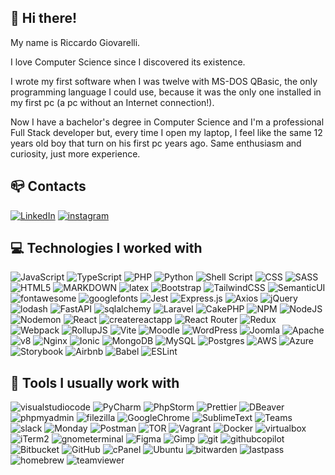

## :wave: Hi there!

My name is Riccardo Giovarelli.

I love Computer Science since I discovered its existence.

I wrote my first software when I was twelve with MS-DOS QBasic, the only programming language I could use, because it was the only one installed in my first pc (a pc without an Internet connection!).

Now I have a bachelor's degree in Computer Science and I'm a professional Full Stack developer but, every time I open my laptop, I feel like the same 12 years old boy that turn on his first pc years ago. Same enthusiasm and curiosity, just more experience.

## :mailbox_closed: Contacts
[![LinkedIn](https://img.shields.io/badge/Linkedin-%230077B5.svg?logo=linkedin&logoColor=white)](https://linkedin.com/in/riccardo-giovarelli) [![instagram](https://img.shields.io/badge/Instagram-E4405F.svg?logo=instagram&logoColor=white)](https://www.instagram.com/ric_giovarelli/)



## :computer: Technologies I worked with
![JavaScript](https://img.shields.io/badge/javascript-%23323330.svg?style=for-the-badge&logo=javascript&logoColor=%23F7DF1E)  ![TypeScript](https://img.shields.io/badge/typescript-%23007ACC.svg?style=for-the-badge&logo=typescript&logoColor=white)  ![PHP](https://img.shields.io/badge/php-%23777BB4.svg?style=for-the-badge&logo=php&logoColor=white) ![Python](https://img.shields.io/badge/python-3670A0?style=for-the-badge&logo=python&logoColor=ffdd54) ![Shell Script](https://img.shields.io/badge/shell_script-%23121011.svg?style=for-the-badge&logo=gnu-bash&logoColor=white) ![CSS](https://img.shields.io/badge/css_3-204BE4.svg?style=for-the-badge&logo=css3&logoColor=white) ![SASS](https://img.shields.io/badge/SASS-hotpink.svg?style=for-the-badge&logo=SASS&logoColor=white) ![HTML5](https://img.shields.io/badge/html5-%23E34F26.svg?style=for-the-badge&logo=html5&logoColor=white) ![MARKDOWN](https://img.shields.io/badge/Markdown-000000?style=for-the-badge&logo=markdown&logoColor=white) ![latex](https://img.shields.io/badge/latex-008080?style=for-the-badge&logo=latex&logoColor=white) ![Bootstrap](https://img.shields.io/badge/bootstrap-%238511FA.svg?style=for-the-badge&logo=bootstrap&logoColor=white) ![TailwindCSS](https://img.shields.io/badge/tailwindcss-38BDF8.svg?style=for-the-badge&logo=tailwind-css&logoColor=white) ![SemanticUI](https://img.shields.io/badge/semantic_ui-35BDB2.svg?style=for-the-badge&logo=semanticui&logoColor=white) ![fontawesome](https://img.shields.io/badge/fontawesome-528DD7.svg?style=for-the-badge&logo=fontawesome&logoColor=white) ![googlefonts](https://img.shields.io/badge/google_fonts-4285F4.svg?style=for-the-badge&logo=googlefonts&logoColor=white) ![Jest](https://img.shields.io/badge/jest-C21325.svg?style=for-the-badge&logo=jest&logoColor=white) ![Express.js](https://img.shields.io/badge/express.js-%23404d59.svg?style=for-the-badge&logo=express&logoColor=%2361DAFB) ![Axios](https://img.shields.io/badge/axios-5A29E4?style=for-the-badge&logo=axios) ![jQuery](https://img.shields.io/badge/jquery-%230769AD.svg?style=for-the-badge&logo=jquery&logoColor=white) ![lodash](https://img.shields.io/badge/lodash-3492FF.svg?style=for-the-badge&logo=lodash&logoColor=white) ![FastAPI](https://img.shields.io/badge/FastAPI-005571?style=for-the-badge&logo=fastapi) ![sqlalchemy](https://img.shields.io/badge/sqlalchemy-D71F00?style=for-the-badge&logo=sqlalchemy) ![Laravel](https://img.shields.io/badge/laravel-FF2D20.svg?style=for-the-badge&logo=laravel&logoColor=white) ![CakePHP](https://img.shields.io/badge/cakephp-D33B44.svg?style=for-the-badge&logo=cakephp&logoColor=white) ![NPM](https://img.shields.io/badge/NPM-%23CB3837.svg?style=for-the-badge&logo=npm&logoColor=white) ![NodeJS](https://img.shields.io/badge/node.js-6DA55F?style=for-the-badge&logo=node.js&logoColor=white) ![Nodemon](https://img.shields.io/badge/NODEMON-%23323330.svg?style=for-the-badge&logo=nodemon&logoColor=%BBDEAD) ![React](https://img.shields.io/badge/react-%2320232a.svg?style=for-the-badge&logo=react&logoColor=%2361DAFB) ![createreactapp](https://img.shields.io/badge/create_reac_tapp-09D3ACa.svg?style=for-the-badge&logo=createreactapp&logoColor=white) ![React Router](https://img.shields.io/badge/React_Router-CA4245?style=for-the-badge&logo=react-router&logoColor=white) ![Redux](https://img.shields.io/badge/redux-%23593d88.svg?style=for-the-badge&logo=redux&logoColor=white) ![Webpack](https://img.shields.io/badge/webpack-%238DD6F9.svg?style=for-the-badge&logo=webpack&logoColor=black) ![RollupJS](https://img.shields.io/badge/RollupJS-ef3335?style=for-the-badge&logo=rollup.js&logoColor=white) ![Vite](https://img.shields.io/badge/vite-%23646CFF.svg?style=for-the-badge&logo=vite&logoColor=white) ![Moodle](https://img.shields.io/badge/moodle-white.svg?style=for-the-badge&logo=moodle&logoColor=F27F22) ![WordPress](https://img.shields.io/badge/WordPress-%23117AC9.svg?style=for-the-badge&logo=WordPress&logoColor=white) ![Joomla](https://img.shields.io/badge/joomla-%235091CD.svg?style=for-the-badge&logo=joomla&logoColor=white) ![Apache](https://img.shields.io/badge/apache-%23D42029.svg?style=for-the-badge&logo=apache&logoColor=white) ![v8](https://img.shields.io/badge/v8-4B8BF5.svg?style=for-the-badge&logo=v8&logoColor=white) ![Nginx](https://img.shields.io/badge/nginx-%23009639.svg?style=for-the-badge&logo=nginx&logoColor=white) ![Ionic](https://img.shields.io/badge/Ionic-%233880FF.svg?style=for-the-badge&logo=Ionic&logoColor=white) ![MongoDB](https://img.shields.io/badge/MongoDB-%234ea94b.svg?style=for-the-badge&logo=mongodb&logoColor=white) ![MySQL](https://img.shields.io/badge/mysql-%2300000f.svg?style=for-the-badge&logo=mysql&logoColor=white) ![Postgres](https://img.shields.io/badge/postgres-%23316192.svg?style=for-the-badge&logo=postgresql&logoColor=white) ![AWS](https://img.shields.io/badge/AWS-%23FF9900.svg?style=for-the-badge&logo=amazon-aws&logoColor=white) ![Azure](https://img.shields.io/badge/azure-%230072C6.svg?style=for-the-badge&logo=microsoftazure&logoColor=white) ![Storybook](https://img.shields.io/badge/-Storybook-FF4785?style=for-the-badge&logo=storybook&logoColor=white) ![Airbnb](https://img.shields.io/badge/Airbnb-%23ff5a5f.svg?style=for-the-badge&logo=Airbnb&logoColor=white) ![Babel](https://img.shields.io/badge/Babel-F9DC3e?style=for-the-badge&logo=babel&logoColor=black) ![ESLint](https://img.shields.io/badge/ESLint-4B3263?style=for-the-badge&logo=eslint&logoColor=white)

## :hammer: Tools I usually work with
![visualstudiocode](https://img.shields.io/badge/visual_studio_code-007ACC.svg?style=for-the-badge&logo=visualstudiocode&logoColor=white) ![PyCharm](https://img.shields.io/badge/PyCharm-000000.svg?style=for-the-badge&logo=PyCharm&logoColor=white) ![PhpStorm](https://img.shields.io/badge/PhpStorm-000000.svg?style=for-the-badge&logo=PhpStorm&logoColor=white)  ![Prettier](https://img.shields.io/badge/prettier-1A2C34?style=for-the-badge&logo=prettier&logoColor=F7BA3E) ![DBeaver](https://img.shields.io/badge/dbeaver-897263.svg?style=for-the-badge&logo=dbeaver&logoColor=white) ![phpmyadmin](https://img.shields.io/badge/phpmyadmin-6C78AF.svg?style=for-the-badge&logo=phpmyadmin&logoColor=white) ![filezilla](https://img.shields.io/badge/filezilla-BF0000.svg?style=for-the-badge&logo=filezilla&logoColor=white) ![GoogleChrome](https://img.shields.io/badge/Google_chrome-4285F4.svg?style=for-the-badge&logo=Google-chrome&logoColor=white) ![SublimeText](https://img.shields.io/badge/sublimetext-4B4B4B.svg?style=for-the-badge&logo=sublimetext&logoColor=DB880E) ![Teams](https://img.shields.io/badge/Microsoft_Teams-6264A7?style=for-the-badge&logo=microsoft-teams&logoColor=white) ![slack](https://img.shields.io/badge/slack-4A154B?style=for-the-badge&logo=slack&logoColor=white) ![Monday](https://img.shields.io/badge/authy-EC1C24?style=for-the-badge&logo=authy&logoColor=white) ![Postman](https://img.shields.io/badge/Postman-FF6C37?style=for-the-badge&logo=postman&logoColor=white) ![TOR](https://img.shields.io/badge/Tor_Browser-7D4698.svg?style=for-the-badge&logo=Tor-Browser&logoColor=white) ![Vagrant](https://img.shields.io/badge/vagrant-%231563FF.svg?style=for-the-badge&logo=vagrant&logoColor=white) ![Docker](https://img.shields.io/badge/docker-%230db7ed.svg?style=for-the-badge&logo=docker&logoColor=white) ![virtualbox](https://img.shields.io/badge/virtualbox-183A61.svg?style=for-the-badge&logo=virtualbox&logoColor=white) ![iTerm2](https://img.shields.io/badge/iterm2-000000.svg?style=for-the-badge&logo=iterm2&logoColor=white) ![gnometerminal](https://img.shields.io/badge/gnome_terminal-241F31.svg?style=for-the-badge&logo=gnometerminal&logoColor=white) ![Figma](https://img.shields.io/badge/figma-%23F24E1E.svg?style=for-the-badge&logo=figma&logoColor=white) ![Gimp](https://img.shields.io/badge/Gimp-657D8B?style=for-the-badge&logo=gimp&logoColor=FFFFFF) ![git](https://img.shields.io/badge/git-F05032.svg?style=for-the-badge&logo=git&logoColor=white) ![githubcopilot](https://img.shields.io/badge/github_copilot-000000.svg?style=for-the-badge&logo=githubcopilot&logoColor=white) ![Bitbucket](https://img.shields.io/badge/bitbucket-0065FF.svg?style=for-the-badge&logo=bitbucket&logoColor=white) ![GitHub](https://img.shields.io/badge/github-010409.svg?style=for-the-badge&logo=github&logoColor=white) ![cPanel](https://img.shields.io/badge/cPanel-FF6C2C.svg?style=for-the-badge&logo=cPanel&logoColor=white) ![Ubuntu](https://img.shields.io/badge/Ubuntu-E95420?style=for-the-badge&logo=ubuntu&logoColor=white) ![bitwarden](https://img.shields.io/badge/bitwarden-175DDC?style=for-the-badge&logo=bitwarden&logoColor=white) ![lastpass](https://img.shields.io/badge/lastpass-D32D27?style=for-the-badge&logo=lastpass&logoColor=white) ![homebrew](https://img.shields.io/badge/homebrew-FBB040?style=for-the-badge&logo=homebrew&logoColor=black) ![teamviewer](https://img.shields.io/badge/teamviewer-004680?style=for-the-badge&logo=teamviewer&logoColor=white)
